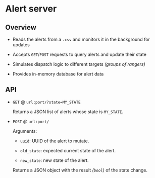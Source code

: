 # Alert server



## Overview

* Reads the alerts from a `.csv` and monitors it in the background for updates

* Accepts `GET`/`POST` requests to query alerts and update their state

* Simulates dispatch logic to different targets *(groups of rangers)*

* Provides in-memory database for alert data



## API

* `GET` @ `url:port/?state=MY_STATE`

  Returns a JSON list of alerts whose state is `MY_STATE`.

* `POST` @ `url:port/`

  Arguments:

    * `uuid`: UUID of the alert to mutate.

    * `old_state`: expected current state of the alert.

    * `new_state`: new state of the alert.

  Returns a JSON object with the result *(`bool`)* of the state change.


